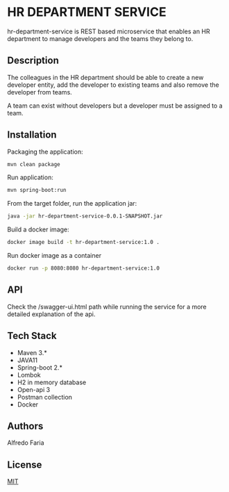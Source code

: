 # HR DEPARTMENT SERVICE

hr-department-service is REST based microservice that enables an HR department to  manage developers and the teams they belong to.

## Description

The colleagues in the HR department should be able to create a new developer entity, add the developer to existing teams and also remove the developer from teams.


A team can exist without developers but a developer must be assigned to a team.


## Installation

Packaging the application:
```bash
mvn clean package
```
Run application:
```bash
mvn spring-boot:run
```
From the target folder, run the application jar:
```bash
java -jar hr-department-service-0.0.1-SNAPSHOT.jar
```

Build a docker image:
```bash
docker image build -t hr-department-service:1.0 .
```
Run docker image as a container
```bash
docker run -p 8080:8080 hr-department-service:1.0
 ```

## API
Check the /swagger-ui.html path while running the service for a more detailed explanation of the api.

## Tech Stack
* Maven 3.*
* JAVA11
* Spring-boot 2.*
* Lombok
* H2 in memory database
* Open-api 3
* Postman collection
* Docker

## Authors
Alfredo Faria

## License
[MIT](https://choosealicense.com/licenses/mit/)
